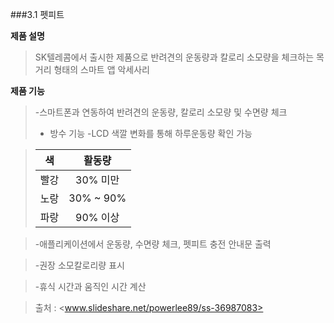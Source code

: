 ###3.1 펫피트

**제품 설명**
> SK텔레콤에서 출시한 제품으로 반려견의 운동량과 칼로리 소모량을 체크하는 목거리 형태의 스마트 앱 악세사리

**제품 기능**
> -스마트폰과 연동하여 반려견의 운동량, 칼로리 소모량 및 수면량 체크
>- 방수 기능
> -LCD 색깔 변화를 통해 하루운동량 확인 가능

>|    색   |  활동량  |
>| :-----: |:--------:|
>|  빨강   | 30% 미만 |
>| 노랑    | 30% ~ 90%|
>| 파랑    | 90% 이상 |

> -애플리케이션에서 운동량, 수면량 체크, 펫피트 충전 안내문 출력

> -권장 소모칼로리량 표시

 >-휴식 시간과 움직인 시간 계산

> 출처 : <www.slideshare.net/powerlee89/ss-36987083>
